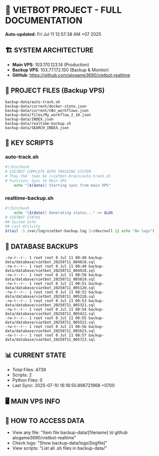 # 🤖 VIETBOT PROJECT - FULL DOCUMENTATION
**Auto-updated**: Fri Jul 11 12:57:38 AM +07 2025

## 🏗️ SYSTEM ARCHITECTURE
- **Main VPS**: 103.170.123.14 (Production)
- **Backup VPS**: 103.77.172.150 (Backup & Monitor)
- **GitHub**: https://github.com/alogame3690/vietbot-realtime

## 📁 PROJECT FILES (Backup VPS)
```
backup-data/auto-track.sh
backup-data/current/docker-state.json
backup-data/current/n8n_workflows.json
backup-data/files/My_workflow_2_10.json
backup-data/INDEX.json
backup-data/realtime-backup.sh
backup-data/SEARCH_INDEX.json
```

## 🔧 KEY SCRIPTS
### auto-track.sh
```bash
#!/bin/bash
# VIETBOT COMPLETE AUTO TRACKING SYSTEM
# Thay thế toàn bộ /vietbot-brain/auto-track.sh
# Function: Sync từ Main VPS
    echo "[$(date)] Starting sync from main VPS"
```
### realtime-backup.sh
```bash
#!/bin/bash
    echo "[$(date)] Generating status..." >> $LOG
# VIETBOT STATUS
## System Info
## Last Activity
$(tail -5 /var/log/vietbot-backup.log 2>/dev/null || echo "No logs")
```

## 💾 DATABASE BACKUPS
```
-rw-r--r-- 1 root root 0 Jul 11 00:48 backup-data/database/vietbot_20250711_004818.sql
-rw-r--r-- 1 root root 0 Jul 11 00:49 backup-data/database/vietbot_20250711_004918.sql
-rw-r--r-- 1 root root 0 Jul 11 00:50 backup-data/database/vietbot_20250711_005019.sql
-rw-r--r-- 1 root root 0 Jul 11 00:51 backup-data/database/vietbot_20250711_005120.sql
-rw-r--r-- 1 root root 0 Jul 11 00:52 backup-data/database/vietbot_20250711_005220.sql
-rw-r--r-- 1 root root 0 Jul 11 00:53 backup-data/database/vietbot_20250711_005321.sql
-rw-r--r-- 1 root root 0 Jul 11 00:54 backup-data/database/vietbot_20250711_005422.sql
-rw-r--r-- 1 root root 0 Jul 11 00:55 backup-data/database/vietbot_20250711_005522.sql
-rw-r--r-- 1 root root 0 Jul 11 00:56 backup-data/database/vietbot_20250711_005623.sql
-rw-r--r-- 1 root root 0 Jul 11 00:57 backup-data/database/vietbot_20250711_005723.sql
```

## 📊 CURRENT STATE
- Total Files: 4739
- Scripts: 2
- Python Files: 0
- Last Sync: 2025-07-10 16:18:50.896721968 +0700

## 🖥️ MAIN VPS INFO


## 🚨 HOW TO ACCESS DATA
- View any file: "Xem file backup-data/[filename] từ github alogame3690/vietbot-realtime"
- Check logs: "Show backup-data/logs/[logfile]"
- View scripts: "List all .sh files in backup-data/"
